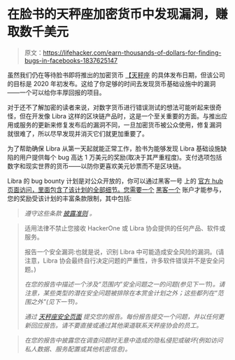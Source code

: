 # 在脸书的天秤座加密货币中发现漏洞，赚取数千美元

> 原文：<https://lifehacker.com/earn-thousands-of-dollars-for-finding-bugs-in-facebooks-1837625147>

虽然我们仍在等待脸书即将推出的加密货币 [【天秤座](https://gizmodo.com/congress-demands-facebook-put-brakes-on-libra-cryptocur-1836073691) 的具体发布日期，但该公司的目标是 2020 年初发布。这给了你足够的时间去发现货币基础设施中的漏洞——一个可以给你丰厚回报的项目。



对于还不了解加密的读者来说，对数字货币进行错误测试的想法可能听起来很奇怪，但在开发像 Libra 这样的区块链产品时，这是一个至关重要的方面。与推出应用或服务的更新来修复发布后的漏洞不同，一旦加密货币被公众使用，修复漏洞 就很难了，所以尽早发现并消灭它们就更加重要了。

为了帮助确保 Libra 从第一天起就能正常工作，脸书为能够发现 Libra 基础设施缺陷的用户提供每个 bug 高达 1 万美元的奖励(取决于其严重程度)。支付选项包括数字和现实世界的货币——以防你更喜欢美元钞票而不是区块链。

Libra 的 bug bounty 计划是对公众开放的，你可以通过黑客一号 上的 [官方 hub 页面访问，里面包含了该计划的全部细节。您需要一个](https://hackerone.com/libra) [黑客一个](https://hackerone.com/sign_up) 账户才能参与，您的奖励受该计划的丰富条款限制，其中包括:

> *遵守这些条款* [*披露准则*](https://www.hackerone.com/disclosure-guidelines) *。*

> 适用法律不禁止您接收 HackerOne 或 Libra 协会提供的任何产品、软件或服务。
> 
> 报告一个安全漏洞:也就是说，识别 Libra 中可能造成安全风险的漏洞。(请注意，Libra 协会最终自行决定问题的严重性，许多软件错误并不是安全问题。)
> 
> *在您的报告中描述一个涉及“范围内”安全问题之一的问题(参见下一节)。请注意，某些类型的潜在安全问题被排除在本赏金计划之外；这些都列在“范围之外”(见下一节)。*
> 
> *通过* [*天秤座安全页面*](http://hackerone.com/libra) *提交您的报告。每份报告提交一个问题，并以任何更新回应报告。请不要直接或通过其他渠道联系天秤座协会的员工。*

> *在您的报告中披露您在调查问题时无意中造成的隐私侵犯或破坏(例如访问私人数据、服务配置或其他机密信息)。*